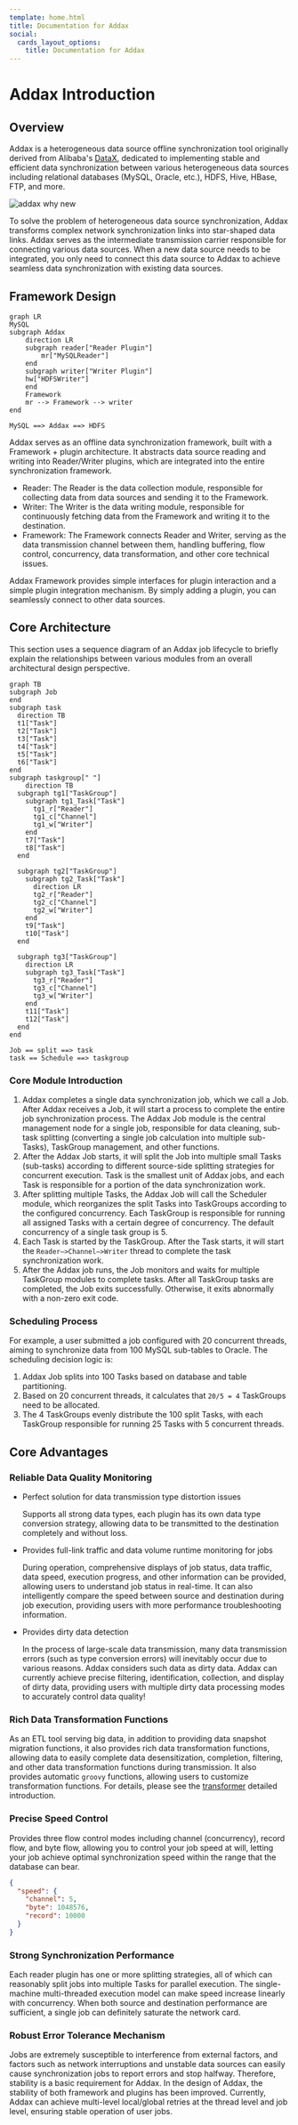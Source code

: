 ```yaml
---
template: home.html
title: Documentation for Addax
social:
  cards_layout_options:
    title: Documentation for Addax
---
```


# Addax Introduction

## Overview

Addax is a heterogeneous data source offline synchronization tool originally derived from Alibaba's [DataX](https://github.com/alibaba/datax), dedicated to implementing stable and efficient data synchronization between various heterogeneous data sources including relational databases (MySQL, Oracle, etc.), HDFS, Hive, HBase, FTP, and more.

![addax why new](../images/addax_why_new.png)

To solve the problem of heterogeneous data source synchronization, Addax transforms complex network synchronization links into star-shaped data links. Addax serves as the intermediate transmission carrier responsible for connecting various data sources. When a new data source needs to be integrated, you only need to connect this data source to Addax to achieve seamless data synchronization with existing data sources.

## Framework Design

```mermaid
graph LR
MySQL
subgraph Addax
	direction LR
	subgraph reader["Reader Plugin"]
		mr["MySQLReader"]
	end
	subgraph writer["Writer Plugin"]
	hw["HDFSWriter"]
	end
	Framework
	mr --> Framework --> writer
end

MySQL ==> Addax ==> HDFS

```

Addax serves as an offline data synchronization framework, built with a Framework + plugin architecture. It abstracts data source reading and writing into Reader/Writer plugins, which are integrated into the entire synchronization framework.

- Reader: The Reader is the data collection module, responsible for collecting data from data sources and sending it to the Framework.
- Writer: The Writer is the data writing module, responsible for continuously fetching data from the Framework and writing it to the destination.
- Framework: The Framework connects Reader and Writer, serving as the data transmission channel between them, handling buffering, flow control, concurrency, data transformation, and other core technical issues.

Addax Framework provides simple interfaces for plugin interaction and a simple plugin integration mechanism. By simply adding a plugin, you can seamlessly connect to other data sources.

## Core Architecture

This section uses a sequence diagram of an Addax job lifecycle to briefly explain the relationships between various modules from an overall architectural design perspective.

```mermaid
graph TB
subgraph Job
end
subgraph task
  direction TB
  t1["Task"]
  t2["Task"]
  t3["Task"]
  t4["Task"]
  t5["Task"]
  t6["Task"]
end
subgraph taskgroup[" "]
	direction TB
  subgraph tg1["TaskGroup"]
    subgraph tg1_Task["Task"]
      tg1_r["Reader"]
      tg1_c["Channel"]
      tg1_w["Writer"]
    end
    t7["Task"]
    t8["Task"]
  end

  subgraph tg2["TaskGroup"]
    subgraph tg2_Task["Task"]
      direction LR
      tg2_r["Reader"]
      tg2_c["Channel"]
      tg2_w["Writer"]
    end
    t9["Task"]
    t10["Task"]
  end

  subgraph tg3["TaskGroup"]
    direction LR
    subgraph tg3_Task["Task"]
      tg3_r["Reader"]
      tg3_c["Channel"]
      tg3_w["Writer"]
    end
    t11["Task"]
    t12["Task"]
  end
end

Job == split ==> task
task == Schedule ==> taskgroup
```

### Core Module Introduction

1. Addax completes a single data synchronization job, which we call a Job. After Addax receives a Job, it will start a process to complete the entire job synchronization process. The Addax Job module is the central management node for a single job, responsible for data cleaning, sub-task splitting (converting a single job calculation into multiple sub-Tasks), TaskGroup management, and other functions.
2. After the Addax Job starts, it will split the Job into multiple small Tasks (sub-tasks) according to different source-side splitting strategies for concurrent execution. Task is the smallest unit of Addax jobs, and each Task is responsible for a portion of the data synchronization work.
3. After splitting multiple Tasks, the Addax Job will call the Scheduler module, which reorganizes the split Tasks into TaskGroups according to the configured concurrency. Each TaskGroup is responsible for running all assigned Tasks with a certain degree of concurrency. The default concurrency of a single task group is 5.
4. Each Task is started by the TaskGroup. After the Task starts, it will start the `Reader—>Channel—>Writer` thread to complete the task synchronization work.
5. After the Addax job runs, the Job monitors and waits for multiple TaskGroup modules to complete tasks. After all TaskGroup tasks are completed, the Job exits successfully. Otherwise, it exits abnormally with a non-zero exit code.

### Scheduling Process

For example, a user submitted a job configured with 20 concurrent threads, aiming to synchronize data from 100 MySQL sub-tables to Oracle. The scheduling decision logic is:

1. Addax Job splits into 100 Tasks based on database and table partitioning.
2. Based on 20 concurrent threads, it calculates that `20/5 = 4` TaskGroups need to be allocated.
3. The 4 TaskGroups evenly distribute the 100 split Tasks, with each TaskGroup responsible for running 25 Tasks with 5 concurrent threads.

## Core Advantages

### Reliable Data Quality Monitoring

- Perfect solution for data transmission type distortion issues

  Supports all strong data types, each plugin has its own data type conversion strategy, allowing data to be transmitted to the destination completely and without loss.

- Provides full-link traffic and data volume runtime monitoring for jobs

  During operation, comprehensive displays of job status, data traffic, data speed, execution progress, and other information can be provided, allowing users to understand job status in real-time. It can also intelligently compare the speed between source and destination during job execution, providing users with more performance troubleshooting information.

- Provides dirty data detection

  In the process of large-scale data transmission, many data transmission errors (such as type conversion errors) will inevitably occur due to various reasons. Addax considers such data as dirty data. Addax can currently achieve precise filtering, identification, collection, and display of dirty data, providing users with multiple dirty data processing modes to accurately control data quality!

### Rich Data Transformation Functions

As an ETL tool serving big data, in addition to providing data snapshot migration functions, it also provides rich data transformation functions, allowing data to easily complete data desensitization, completion, filtering, and other data transformation functions during transmission. It also provides automatic `groovy` functions, allowing users to customize transformation functions. For details, please see the [transformer](transformer.md) detailed introduction.

### Precise Speed Control

Provides three flow control modes including channel (concurrency), record flow, and byte flow, allowing you to control your job speed at will, letting your job achieve optimal synchronization speed within the range that the database can bear.

```json
{
  "speed": {
    "channel": 5,
    "byte": 1048576,
    "record": 10000
  }
}
```

### Strong Synchronization Performance

Each reader plugin has one or more splitting strategies, all of which can reasonably split jobs into multiple Tasks for parallel execution. The single-machine multi-threaded execution model can make speed increase linearly with concurrency.
When both source and destination performance are sufficient, a single job can definitely saturate the network card.

### Robust Error Tolerance Mechanism

Jobs are extremely susceptible to interference from external factors, and factors such as network interruptions and unstable data sources can easily cause synchronization jobs to report errors and stop halfway. Therefore, stability is a basic requirement for Addax. In the design of Addax, the stability of both framework and plugins has been improved.
Currently, Addax can achieve multi-level local/global retries at the thread level and job level, ensuring stable operation of user jobs.